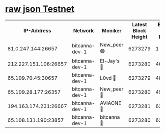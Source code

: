 [raw json Testnet](https://rpc-check.bcat.stavr.tech/bcat/rpc-bcat-result.json)
=


<table><tr><th>IP-Address</th><th>Network</th><th>Moniker</th><th>Latest Block Height</th><th>Earliest Block Height</th><th>Catching Up</th><th>Tx Index</th><th>Voting Power</th><th>Scan Time</th></tr><tr><td>81.0.247.144:26657</td><td>bitcanna-dev-1</td><td>New_peer 🟢</td><td>6273279</td><td>1</td><td>False</td><td>on</td><td>0</td><td>2024-02-03T08:25:34.681816101UTC</td></tr><tr><td>212.227.151.106:26657</td><td>bitcanna-dev-1</td><td>El-Jay's 🔴</td><td>6273280</td><td>4670391</td><td>False</td><td>on</td><td>2218164</td><td>2024-02-03T08:25:39.414660358UTC</td></tr><tr><td>65.109.70.45:30657</td><td>bitcanna-dev-1</td><td>L0vd 🔴</td><td>6273279</td><td>4828155</td><td>False</td><td>on</td><td>7920</td><td>2024-02-03T08:25:35.048098129UTC</td></tr><tr><td>65.109.28.177:26357</td><td>bitcanna-dev-1</td><td>New_peer 🔴</td><td>6273280</td><td>4952911</td><td>False</td><td>on</td><td>2237067</td><td>2024-02-03T08:25:39.730441671UTC</td></tr><tr><td>194.163.174.231:26667</td><td>bitcanna-dev-1</td><td>AVIAONE 🔴</td><td>6273281</td><td>6267461</td><td>False</td><td>on</td><td>1949865</td><td>2024-02-03T08:25:44.525745990UTC</td></tr><tr><td>65.108.131.190:23857</td><td>bitcanna-dev-1</td><td>bitcanna 🔴</td><td>6273280</td><td>6269280</td><td>False</td><td>off</td><td>82269</td><td>2024-02-03T08:25:40.041214504UTC</td></tr></table>